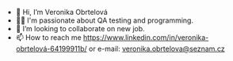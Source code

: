 - 👋 Hi, I’m Veronika Obrtelová
- 👩‍💻 I'm passionate about QA testing and programming.
- 💞️ I’m looking to collaborate on new job.
- 📫 How to reach me https://www.linkedin.com/in/veronika-obrtelová-64199911b/ or e-mail: veronika.obrtelova@seznam.cz


